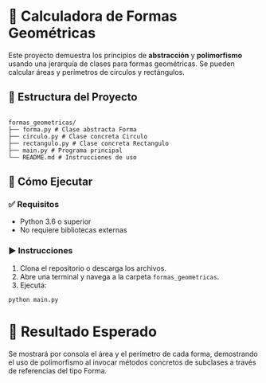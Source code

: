 # 🧮 Calculadora de Formas Geométricas

Este proyecto demuestra los principios de **abstracción** y **polimorfismo** usando una jerarquía de clases para formas geométricas. Se pueden calcular áreas y perímetros de círculos y rectángulos.

## 🧱 Estructura del Proyecto
<pre><code>
formas_geometricas/
├── forma.py # Clase abstracta Forma
├── circulo.py # Clase concreta Circulo
├── rectangulo.py # Clase concreta Rectangulo
├── main.py # Programa principal
└── README.md # Instrucciones de uso </code></pre>


## 🚀 Cómo Ejecutar

### ✅ Requisitos

- Python 3.6 o superior
- No requiere bibliotecas externas

### ▶️ Instrucciones

1. Clona el repositorio o descarga los archivos.
2. Abre una terminal y navega a la carpeta `formas_geometricas`.
3. Ejecuta:

```bash
python main.py

```

# 📌 Resultado Esperado
Se mostrará por consola el área y el perímetro de cada forma, demostrando el uso de polimorfismo al invocar métodos concretos de subclases a través de referencias del tipo Forma.

